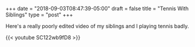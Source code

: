 +++
date = "2018-09-03T08:47:39-05:00"
draft = false
title = "Tennis With Siblings"
type = "post"
+++

Here's a really poorly edited video of my siblings and I playing tennis badly.

{{< youtube SC122wb9fD8 >}}

